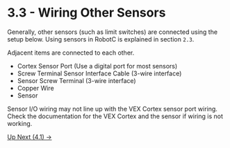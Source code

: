 # 3.3 - Wiring Other Sensors

Generally, other sensors (such as limit switches) are connected using the setup below. Using sensors in RobotC is explained in section `2.3`.

Adjacent items are connected to each other.

- Cortex Sensor Port (Use a digital port for most sensors)
- Screw Terminal Sensor Interface Cable (3-wire interface)
- Sensor Screw Terminal (3-wire interface)
- Copper Wire
- Sensor

Sensor I/O wiring may not line up with the VEX Cortex sensor port wiring. Check the documentation for the VEX Cortex and the sensor if wiring is not working.

[Up Next (4.1) ->](https://github.com/crcsrobotics/wiki/blob/main/4%20-%20TROUBLESHOOTING/1%20-%20CORTEX.md)
